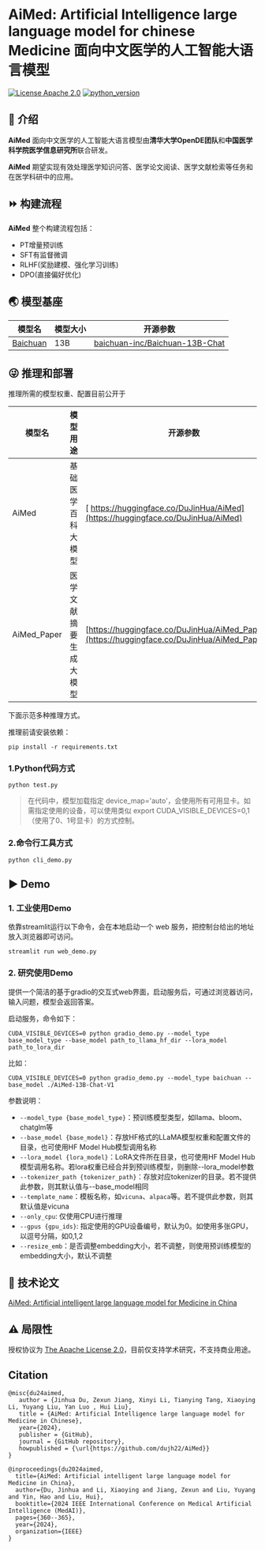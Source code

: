 # AiMed: Artificial Intelligence large language model for chinese Medicine  面向中文医学的人工智能大语言模型
[![License Apache 2.0](https://img.shields.io/badge/license-Apache%202.0-blue.svg)](LICENSE)
[![python_version](https://img.shields.io/badge/Python-3.8%2B-green.svg)](requirements.txt)
 
## 🔬 介绍

**AiMed** 面向中文医学的人工智能大语言模型由**清华大学OpenDE团队**和**中国医学科学院医学信息研究所**联合研发。 

**AiMed** 期望实现有效处理医学知识问答、医学论文阅读、医学文献检索等任务和在医学科研中的应用。

## ⏩ 构建流程

**AiMed** 整个构建流程包括：
- PT增量预训练
- SFT有监督微调
- RLHF(奖励建模、强化学习训练)
- DPO(直接偏好优化)

## 🌏 模型基座

| 模型名                                                   | 模型大小                     | 开源参数                                              |
| ------------------------------------------------------- | --------------------------- |----------------------------------------------------------------------------|          
| [Baichuan](https://github.com/baichuan-inc/baichuan-13B) | 13B                      | [baichuan-inc/Baichuan-13B-Chat](https://huggingface.co/baichuan-inc/Baichuan-13B-Chat)|

## 😜 推理和部署

推理所需的模型权重、配置目前公开于

| 模型名                                                   | 模型用途                     | 开源参数                                              |
| ------------------------------------------------------- | --------------------------- |----------------------------------------------------------------------------|          
| AiMed | 基础医学百科大模型                      |[ https://huggingface.co/DuJinHua/AiMed](https://huggingface.co/DuJinHua/AiMed)|
| AiMed_Paper | 医学文献摘要生成大模型                      |[https://huggingface.co/DuJinHua/AiMed_PaperAbs](https://huggingface.co/DuJinHua/AiMed_PaperAbs)|

下面示范多种推理方式。

推理前请安装依赖：
```shell
pip install -r requirements.txt
```

### 1.Python代码方式
```shell
python test.py
```
> 在代码中，模型加载指定 device_map='auto'，会使用所有可用显卡。如需指定使用的设备，可以使用类似 export CUDA_VISIBLE_DEVICES=0,1（使用了0、1号显卡）的方式控制。

### 2.命令行工具方式
```shell
python cli_demo.py
```


## ▶️ Demo


### 1. 工业使用Demo

依靠streamlit运行以下命令，会在本地启动一个 web 服务，把控制台给出的地址放入浏览器即可访问。

```shell
streamlit run web_demo.py
```
### 2. 研究使用Demo

提供一个简洁的基于gradio的交互式web界面，启动服务后，可通过浏览器访问，输入问题，模型会返回答案。

启动服务，命令如下：
```shell
CUDA_VISIBLE_DEVICES=0 python gradio_demo.py --model_type base_model_type --base_model path_to_llama_hf_dir --lora_model path_to_lora_dir
```

比如：
```shell
CUDA_VISIBLE_DEVICES=0 python gradio_demo.py --model_type baichuan --base_model ./AiMed-13B-Chat-V1
```

参数说明：

- `--model_type {base_model_type}`：预训练模型类型，如llama、bloom、chatglm等
- `--base_model {base_model}`：存放HF格式的LLaMA模型权重和配置文件的目录，也可使用HF Model Hub模型调用名称
- `--lora_model {lora_model}`：LoRA文件所在目录，也可使用HF Model Hub模型调用名称。若lora权重已经合并到预训练模型，则删除--lora_model参数
- `--tokenizer_path {tokenizer_path}`：存放对应tokenizer的目录。若不提供此参数，则其默认值与--base_model相同
- `--template_name`：模板名称，如`vicuna`、`alpaca`等。若不提供此参数，则其默认值是vicuna
- `--only_cpu`: 仅使用CPU进行推理
- `--gpus {gpu_ids}`: 指定使用的GPU设备编号，默认为0。如使用多张GPU，以逗号分隔，如0,1,2
- `--resize_emb`：是否调整embedding大小，若不调整，则使用预训练模型的embedding大小，默认不调整

## 📃 技术论文

[AiMed: Artificial intelligent large language model for Medicine in China](https://ieeexplore.ieee.org/abstract/document/10803480)


## ⚠️ 局限性

授权协议为 [The Apache License 2.0](/LICENSE)，目前仅支持学术研究，不支持商业用途。

## Citation

```
@misc{du24aimed,
   author = {Jinhua Du, Zexun Jiang, Xinyi Li, Tianying Tang, Xiaoying Li, Yuyang Liu, Yan Luo , Hui Liu},
   title = {AiMed: Artificial Intelligence large language model for Medicine in Chinese},
   year={2024},
   publisher = {GitHub},
   journal = {GitHub repository},
   howpublished = {\url{https://github.com/dujh22/AiMed}}
}

@inproceedings{du2024aimed,
  title={AiMed: Artificial intelligent large language model for Medicine in China},
  author={Du, Jinhua and Li, Xiaoying and Jiang, Zexun and Liu, Yuyang and Yin, Hao and Liu, Hui},
  booktitle={2024 IEEE International Conference on Medical Artificial Intelligence (MedAI)},
  pages={360--365},
  year={2024},
  organization={IEEE}
}
```

